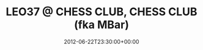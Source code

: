 ---
templateKey: event
guid: 08971dad-6eab-11ea-99c5-002590d1d1b0
date: 2012-06-22T23:30:00+00:00
eventTime: '11:30pm'
title: 'LEO37 @ CHESS CLUB, CHESS CLUB (fka MBar)'
artist: 'LEO37 @ CHESS CLUB'
city: Taipei
venue: CHESS CLUB (fka MBar)
group: LEO37
---